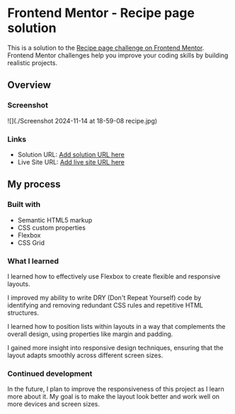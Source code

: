 # Frontend Mentor - Recipe page solution

This is a solution to the [Recipe page challenge on Frontend Mentor](https://www.frontendmentor.io/challenges/recipe-page-KiTsR8QQKm). Frontend Mentor challenges help you improve your coding skills by building realistic projects. 


## Overview

### Screenshot

![](./Screenshot 2024-11-14 at 18-59-08 recipe.jpg)


### Links

- Solution URL: [Add solution URL here](https://your-solution-url.com)
- Live Site URL: [Add live site URL here](https://your-live-site-url.com)

## My process

### Built with

- Semantic HTML5 markup
- CSS custom properties
- Flexbox
- CSS Grid


### What I learned

I learned how to effectively use Flexbox to create flexible and responsive layouts.

I improved my ability to write DRY (Don't Repeat Yourself) code by identifying and removing redundant CSS rules and repetitive HTML structures.

I learned how to position lists within layouts in a way that complements the overall design, using properties like margin and padding.

I gained more insight into responsive design techniques, ensuring that the layout adapts smoothly across different screen sizes.

### Continued development

In the future, I plan to improve the responsiveness of this project as I learn more about it. My goal is to make the layout look better and work well on more devices and screen sizes.






